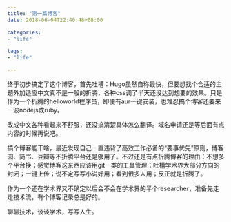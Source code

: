 ```yaml
---
title: "第一篇博客"
date: 2018-06-04T22:40:48+08:00

categories:
- "life"

tags:
- "life"

---
```


终于初步搞定了这个博客，首先吐槽：Hugo虽然自称最快，但要想找个合适的主题外加适应中文真不是一般的折腾，各种css调了半天还没达到想要的效果。只是作为一个折腾的helloworld程序员，即便有aur一键安装，也难忍搞个博客还要来一波nodejs或ruby。

改成中文各种看起来不舒服，还没搞清楚具体怎么翻译。域名申请还是等后面有点内容的时候再说吧。

搞个博客能干啥，最近发现自己一直违背了高效工作必备的“要事优先”原则，博客园、简书、豆瓣等不折腾平台还是够用了。不过还是有点折腾博客的理由：不想多个平台换；感觉博客这东西应该用git一类的工具管理；吐槽学术界大部分方向的封闭；一键上传；说不定写写小说好用；看到很多人用；反正就是折腾了。

作为一个还在学术界又不确定以后会不会在学术界的半个researcher，准备先走走技术流，有个博客记录总是好的。

聊聊技术，谈谈学术，写写人生。
